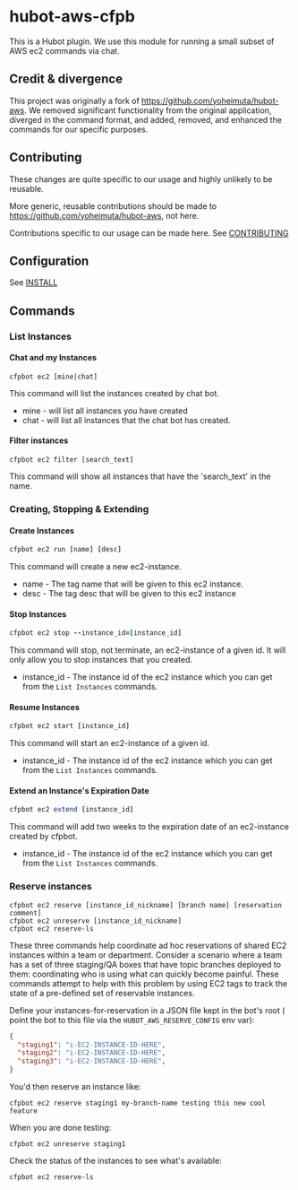 
# hubot-aws-cfpb

This is a Hubot plugin. 
We use this module for running a small subset of AWS ec2 commands via chat. 

## Credit & divergence

This project was originally a fork of https://github.com/yoheimuta/hubot-aws. 
We removed significant functionality from the original application, diverged in the command format, and added, removed, 
and enhanced the commands for our specific purposes. 

## Contributing

These changes are quite specific to our usage and highly unlikely to be reusable.

More generic, reusable contributions should be made to https://github.com/yoheimuta/hubot-aws, not here.

Contributions specific to our usage can be made here. See [CONTRIBUTING](CONTRIBUTING.md)

## Configuration

See [INSTALL](INSTALL.md)

## Commands

### List Instances

#### Chat and my Instances
```
cfpbot ec2 [mine|chat]
```
This command will list the instances created by chat bot. 
* mine - will list all instances you have created
* chat - will list all instances that the chat bot has created.

#### Filter instances
```
cfpbot ec2 filter [search_text]
```
This command will show all instances that have the 'search_text' in the name.

### Creating, Stopping & Extending

#### Create Instances
```ruby
cfpbot ec2 run [name] [desc] 
```
This command will create a new ec2-instance. 
* name - The tag name that will be given to this ec2 instance.
* desc - The tag desc that will be given to this ec2 instance

#### Stop Instances
```ruby
cfpbot ec2 stop --instance_id=[instance_id]
```
This command will stop, not terminate, an ec2-instance of a given id. It will only allow you to stop instances that you created. 
* instance_id - The instance id of the ec2 instance which you can get from the `List Instances` commands.

#### Resume Instances
```ruby
cfpbot ec2 start [instance_id]
```
This command will start an ec2-instance of a given id. 
* instance_id - The instance id of the ec2 instance which you can get from the `List Instances` commands.

#### Extend an Instance's Expiration Date
```ruby
cfpbot ec2 extend [instance_id]
```
This command will add two weeks to the expiration date of an ec2-instance created by cfpbot.
* instance_id - The instance id of the ec2 instance which you can get from the `List Instances` commands.

### Reserve instances

```
cfpbot ec2 reserve [instance_id_nickname] [branch name] [reservation comment]
cfpbot ec2 unreserve [instance_id_nickname]
cfpbot ec2 reserve-ls
```

These three commands help coordinate ad hoc reservations of shared EC2 instances
within a team or department. Consider a scenario where a team has a set of three
staging/QA boxes that have topic branches deployed to them: coordinating
who is using what can quickly become painful. These commands attempt to help
with this problem by using EC2 tags to track the state of a pre-defined set of
reservable instances.

Define your instances-for-reservation in a JSON file kept in the bot's root (
point the bot to this file via the `HUBOT_AWS_RESERVE_CONFIG` env var):

```json
{
  "staging1": "i-EC2-INSTANCE-ID-HERE",
  "staging2": "i-EC2-INSTANCE-ID-HERE",
  "staging3": "i-EC2-INSTANCE-ID-HERE",
}
```

You'd then reserve an instance like:

```
cfpbot ec2 reserve staging1 my-branch-name testing this new cool feature
```

When you are done testing:

```
cfpbot ec2 unreserve staging1
```

Check the status of the instances to see what's available:

```
cfpbot ec2 reserve-ls
```
